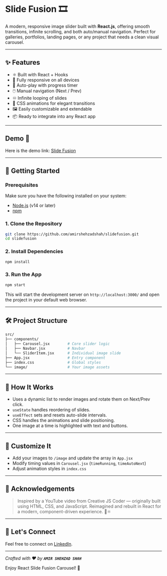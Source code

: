 # Slide Fusion 🎞️

A modern, responsive image slider built with **React.js**, offering smooth transitions, infinite scrolling, and both auto/manual navigation. Perfect for galleries, portfolios, landing pages, or any project that needs a clean visual carousel.

---

## ✨ Features

- ⚛️ Built with React + Hooks  
- 📱 Fully responsive on all devices  
- 🔄 Auto-play with progress timer  
- 🖱️ Manual navigation (Next / Prev)  
- ♾️ Infinite looping of slides  
- 🎨 CSS animations for elegant transitions  
- 🖼️ Easily customizable and extendable  
- 📦 Ready to integrate into any React app  

---

## Demo 🎥

Here is the demo link: [Slide Fusion](https://birds-slidefusioncarousel.netlify.app/ 'Birds - Slide Fusion Carousel')

---

## 🚀 Getting Started
### Prerequisites

Make sure you have the following installed on your system:

- [Node.js](https://nodejs.org/) (v14 or later)
- [npm](https://www.npmjs.com/)

### 1. Clone the Repository

```bash
git clone https://github.com/amirshehzadshah/slidefusion.git
cd slidefusion
```

### 2. Install Dependencies

```bash
npm install
```
### 3. Run the App

```bash
npm start
```
This will start the development server on `http://localhost:3000/` and open the project in your default web browser.

---

## 🛠️ Project Structure

```bash
src/
├── components/
│   ├── Carousel.jsx        # Core slider logic
│   ├── Navbar.jsx          # Navbar
│   └── SliderItem.jsx      # Individual image slide
├── App.jsx                 # Entry component
├── index.css               # Global styles
└── image/                  # Your image assets
```

---

## 🧠 How It Works

- Uses a dynamic list to render images and rotate them on Next/Prev click.  
- `useState` handles reordering of slides. 
- `useEffect` sets and resets auto-slide intervals.  
- CSS handles the animations and slide positioning.
- One image at a time is highlighted with text and buttons. 

---

## 📂 Customize It

- Add your images to `/image` and update the array in `App.jsx`  
- Modify timing values in `Carousel.jsx` (`timeRunning`, `timeAutoNext`)
- Adjust animation styles in `index.css`

---

## 🙌 Acknowledgements

> Inspired by a YouTube video from Creative JS Coder — originally built using HTML, CSS, and JavaScript. Reimagined and rebuilt in React for a modern, component-driven experience. 🎥⚛️

---

## 💬 Let's Connect

Feel free to connect on [LinkedIn](https://www.linkedin.com/in/amirshehzadshah786/ 'Visit LinkedIn').

---

_Crafted with ❤️ by **`AMIR SHEHZAD SHAH`**_

Enjoy React Slide Fusion Carousel! 🎉

